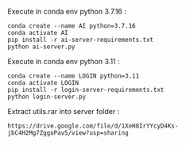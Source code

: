 Execute in conda env python 3.7.16 : 
```
conda create --name AI python=3.7.16
conda activate AI
pip install -r ai-server-requirements.txt
python ai-server.py
```
Execute in conda env python 3.11 :
```
conda create --name LOGIN python=3.11
conda activate LOGIN
pip install -r login-server-requirements.txt
python login-server.py
```

Extract utils.rar into server folder : 
```
https://drive.google.com/file/d/1XeH8IrYYcyD4Ks-jbC4H2Mg7ZggoPav5/view?usp=sharing
```
